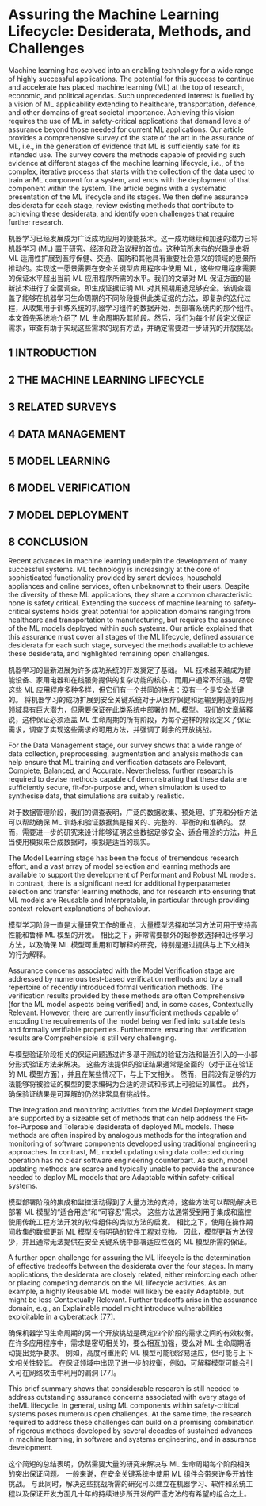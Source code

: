 # Assuring the Machine Learning Lifecycle: Desiderata, Methods, and Challenges

Machine learning has evolved into an enabling technology for a wide range of highly successful applications. The potential for this success to continue and accelerate has placed machine learning (ML) at the top of research, economic, and political agendas. Such unprecedented interest is fuelled by a vision of ML applicability extending to healthcare, transportation, defence, and other domains of great societal importance. Achieving this vision requires the use of ML in safety-critical applications that demand levels of assurance beyond those needed for current ML applications. Our article provides a comprehensive survey of the state of the art in the assurance of ML, i.e., in the generation of evidence that ML is sufficiently safe for its intended use. The survey covers the methods capable of providing such evidence at different stages of the machine learning lifecycle, i.e., of the complex, iterative process that starts with the collection of the data used to train anML component for a system, and ends with the deployment of that component within the system. The article begins with a systematic presentation of the ML lifecycle and its stages. We then define assurance desiderata for each stage, review existing methods that contribute to achieving these desiderata, and identify open challenges that require further research.

机器学习已经发展成为广泛成功应用的使能技术。这一成功继续和加速的潜力已将机器学习 (ML) 置于研究、经济和政治议程的首位。这种前所未有的兴趣是由将 ML 适用性扩展到医疗保健、交通、国防和其他具有重要社会意义的领域的愿景所推动的。实现这一愿景需要在安全关键型应用程序中使用 ML，这些应用程序需要的保证水平超出当前 ML 应用程序所需的水平。我们的文章对 ML 保证方面的最新技术进行了全面调查，即生成证据证明 ML 对其预期用途足够安全。该调查涵盖了能够在机器学习生命周期的不同阶段提供此类证据的方法，即复杂的迭代过程，从收集用于训练系统的机器学习组件的数据开始，到部署系统内的那个组件。本文首先系统地介绍了 ML 生命周期及其阶段。然后，我们为每个阶段定义保证需求，审查有助于实现这些需求的现有方法，并确定需要进一步研究的开放挑战。

## 1 INTRODUCTION

## 2 THE MACHINE LEARNING LIFECYCLE

## 3 RELATED SURVEYS

## 4 DATA MANAGEMENT

## 5 MODEL LEARNING

## 6 MODEL VERIFICATION

## 7 MODEL DEPLOYMENT

## 8 CONCLUSION

Recent advances in machine learning underpin the development of many successful systems. ML technology is increasingly at the core of sophisticated functionality provided by smart devices, household appliances and online services, often unbeknownst to their users. Despite the diversity of these ML applications, they share a common characteristic: none is safety critical. Extending the success of machine learning to safety-critical systems holds great potential for application domains ranging from healthcare and transportation to manufacturing, but requires the assurance of the ML models deployed within such systems. Our article explained that this assurance must cover all stages of the ML lifecycle, defined assurance desiderata for each such stage, surveyed the methods available to achieve these desiderata, and highlighted remaining open challenges.

机器学习的最新进展为许多成功系统的开发奠定了基础。 ML 技术越来越成为智能设备、家用电器和在线服务提供的复杂功能的核心，而用户通常不知道。 尽管这些 ML 应用程序多种多样，但它们有一个共同的特点：没有一个是安全关键的。 将机器学习的成功扩展到安全关键系统对于从医疗保健和运输到制造的应用领域具有巨大潜力，但需要保证在此类系统中部署的 ML 模型。 我们的文章解释说，这种保证必须涵盖 ML 生命周期的所有阶段，为每个这样的阶段定义了保证需求，调查了实现这些需求的可用方法，并强调了剩余的开放挑战。

For the Data Management stage, our survey shows that a wide range of data collection, preprocessing, augmentation and analysis methods can help ensure that ML training and verification datasets are Relevant, Complete, Balanced, and Accurate. Nevertheless, further research is required to devise methods capable of demonstrating that these data are sufficiently secure, fit-for-purpose and, when simulation is used to synthesise data, that simulations are suitably realistic.

对于数据管理阶段，我们的调查表明，广泛的数据收集、预处理、扩充和分析方法可以帮助确保 ML 训练和验证数据集是相关的、完整的、平衡的和准确的。 然而，需要进一步的研究来设计能够证明这些数据足够安全、适合用途的方法，并且当使用模拟来合成数据时，模拟是适当的现实。

The Model Learning stage has been the focus of tremendous research effort, and a vast array of model selection and learning methods are available to support the development of Performant and Robust ML models. In contrast, there is a significant need for additional hyperparameter selection and transfer learning methods, and for research into ensuring that ML models are Reusable and Interpretable, in particular through providing context-relevant explanations of behaviour.

模型学习阶段一直是大量研究工作的重点，大量模型选择和学习方法可用于支持高性能和鲁棒 ML 模型的开发。 相比之下，非常需要额外的超参数选择和迁移学习方法，以及确保 ML 模型可重用和可解释的研究，特别是通过提供与上下文相关的行为解释。

Assurance concerns associated with the Model Verification stage are addressed by numerous test-based verification methods and by a small repertoire of recently introduced formal verification methods. The verification results provided by these methods are often Comprehensive (for the ML model aspects being verified) and, in some cases, Contextually Relevant. However, there are currently insufficient methods capable of encoding the requirements of the model being verified into suitable tests and formally verifiable properties. Furthermore, ensuring that verification results are Comprehensible is still very challenging.

与模型验证阶段相关的保证问题通过许多基于测试的验证方法和最近引入的一小部分形式验证方法来解决。 这些方法提供的验证结果通常是全面的（对于正在验证的 ML 模型方面），并且在某些情况下，与上下文相关。 然而，目前没有足够的方法能够将被验证的模型的要求编码为合适的测试和形式上可验证的属性。 此外，确保验证结果是可理解的仍然非常具有挑战性。

The integration and monitoring activities from the Model Deployment stage are supported by a sizeable set of methods that can help address the Fit-for-Purpose and Tolerable desiderata of deployed ML models. These methods are often inspired by analogous methods for the integration and monitoring of software components developed using traditional engineering approaches. In contrast, ML model updating using data collected during operation has no clear software engineering counterpart. As such, model updating methods are scarce and typically unable to provide the assurance needed to deploy ML models that are Adaptable within safety-critical systems.

模型部署阶段的集成和监控活动得到了大量方法的支持，这些方法可以帮助解决已部署 ML 模型的“适合用途”和“可容忍”需求。 这些方法通常受到用于集成和监控使用传统工程方法开发的软件组件的类似方法的启发。 相比之下，使用在操作期间收集的数据更新 ML 模型没有明确的软件工程对应物。 因此，模型更新方法很少，并且通常无法提供在安全关键系统中部署适应性强的 ML 模型所需的保证。

A further open challenge for assuring the ML lifecycle is the determination of effective tradeoffs between the desiderata over the four stages. In many applications, the desiderata are closely related, either reinforcing each other or placing competing demands on the ML lifecycle activities. As an example, a highly Reusable ML model will likely be easily Adaptable, but might be less Contextually Relevant. Further tradeoffs arise in the assurance domain, e.g., an Explainable model might introduce vulnerabilities exploitable in a cyberattack [77].

确保机器学习生命周期的另一个开放挑战是确定四个阶段的需求之间的有效权衡。 在许多应用程序中，需求是密切相关的，要么相互加强，要么对 ML 生命周期活动提出竞争要求。 例如，高度可重用的 ML 模型可能很容易适应，但可能与上下文相关性较低。 在保证领域中出现了进一步的权衡，例如，可解释模型可能会引入可在网络攻击中利用的漏洞 [77]。

This brief summary shows that considerable research is still needed to address outstanding assurance concerns associated with every stage of theML lifecycle. In general, using ML components within safety-critical systems poses numerous open challenges. At the same time, the research required to address these challenges can build on a promising combination of rigorous methods developed by several decades of sustained advances in machine learning, in software and systems engineering, and in assurance development.

这个简短的总结表明，仍然需要大量的研究来解决与 ML 生命周期每个阶段相关的突出保证问题。 一般来说，在安全关键系统中使用 ML 组件会带来许多开放性挑战。 与此同时，解决这些挑战所需的研究可以建立在机器学习、软件和系统工程以及保证开发方面几十年的持续进步所开发的严谨方法的有希望的组合之上。


